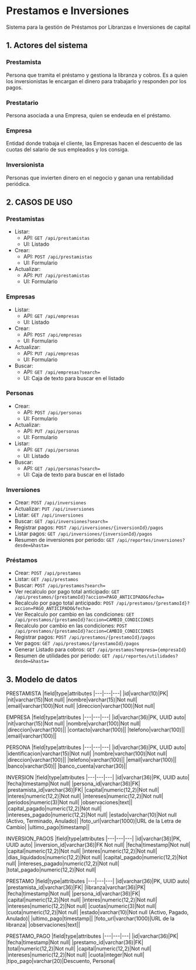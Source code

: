 # Prestamos e Inversiones
Sistema para la gestión de Préstamos por Libranzas e Inversiones de capital

## 1. Actores del sistema

### Prestamista 
Persona que tramita el préstamo y gestiona la libranza y cobros.
Es a quien los inversionistas le encargan el dinero para trabajarlo y responden por los pagos.
### Prestatario
Persona asociada a una Empresa, quien se endeuda en el préstamo.
### Empresa
Entidad donde trabaja el cliente, las Empresas hacen el descuento de las cuotas del salario de sus empleados y los consiga.
### Inversionista
Personas que invierten dinero en el negocio y ganan una rentabilidad periódica.

## 2. CASOS DE USO

### Prestamistas
- Listar: 
  - API: ``GET /api/prestamistas``
  - UI: Listado 
- Crear: 
  - API: ``POST /api/prestamistas``
  - UI: Formulario 
- Actualizar: 
  - API: ``PUT /api/prestamistas``
  - UI: Formulario 
### Empresas
- Listar: 
  - API: ``GET /api/empresas``
  - UI: Listado 
- Crear: 
  - API: ``POST /api/empresas``
  - UI: Formulario
- Actualizar: 
  - API: ``PUT /api/empresas``
  - UI: Formulario
- Buscar: 
  - API: ``GET /api/empresas?search=``
  - UI: Caja de texto para buscar en el listado
### Personas
- Crear: 
  - API: ``POST /api/personas``
  - UI: Formulario  
- Actualizar: 
  - API: ``PUT /api/personas``
  - UI: Formulario  
- Listar: 
  - API: ``GET /api/personas``
  - UI: Listado
- Buscar: 
  - API: ``GET /api/personas?search=``
  - UI: Caja de texto para buscar en el listado
### Inversiones
- Crear: ``POST /api/inversiones`` 
- Actualizar: ``PUT /api/inversiones``
- Listar: ``GET /api/inversiones``
- Buscar: ``GET /api/inversiones?search=``
- Registrar pagos: ``POST /api/inversiones/{inversionId}/pagos``
- Listar pagos: ``GET /api/inversiones/{inversionId}/pagos``
- Resumen de inversiones por periodo: ``GET /api/reportes/inversiones?desde=&hasta=`` 

### Préstamos
- Crear: ``POST /api/prestamos`` 
- Listar: ``GET /api/prestamos`` 
- Buscar: ``POST /api/prestamos?search=`` 
- Ver recalculo por pago total anticipado: ``GET /api/prestamos/{prestamoId}?accion=PAGO_ANTICIPADO&fecha=`` 
- Recalculo por pago total anticipado: ``POST /api/prestamos/{prestamoId}?accion=PAGO_ANTICIPADO&fecha=`` 
- Ver Recalculo por cambio en las condiciones: ``GET /api/prestamos/{prestamoId}?accion=CAMBIO_CONDICIONES`` 
- Recalculo por cambio en las condiciones: ``POST /api/prestamos/{prestamoId}?accion=CAMBIO_CONDICIONES`` 
- Registrar pagos: ``POST /api/prestamos/{prestamoId}/pagos``
- Ver pagos: ``GET /api/prestamos/{prestamoId}/pagos`` 
- Generar Listado para cobros: ``GET /api/prestamos?empresa={empresaId}``
- Resumen de utilidades por periodo: ``GET /api/reportes/utilidades?desde=&hasta=`` 

## 3. Modelo de datos
PRESTAMISTA
|field|type|attributes
|---|---|---|
|id|varchar(10)|PK|
|nit|varchar(15)|Not null|
|nombre|varchar(15)|Not null|
|email|varchar(100)|Not null|
|direccion|varchar(100)|Not null|

EMPRESA
|field|type|attributes
|---|---|---|
|id|varchar(36)|PK, UUID auto|
|nit|varchar(15)|Not null|
|nombre|varchar(100)|Not null|
|direccion|varchar(100)||
|contacto|varchar(100)||
|telefono|varchar(100)||
|email|varchar(100)||

PERSONA
|field|type|attributes
|---|---|---|
|id|varchar(36)|PK, UUID auto|
|identificacion|varchar(15)|Not null|
|nombre|varchar(100)|Not null|
|direccion|varchar(100)||
|telefono|varchar(100)||
|email|varchar(100)||
|banco|varchar(50)||
|banco_cuenta|varchar(30)||

INVERSION
|field|type|attributes
|---|---|---|
|id|varchar(36)|PK, UUID auto|
|fecha|timestamp|Not null|
|persona_id|varchar(36)|FK|
|prestamista_id|varchar(36)|FK|
|capital|numeric(12,2)|Not null|
|interes|numeric(12,2)|Not null|
|intereses|numeric(12,2)|Not null|
|periodos|numeric(3)|Not null|
|observaciones|text||
|capital_pagado|numeric(12,2)|Not null|
|intereses_pagado|numeric(12,2)|Not null|
|estado|varchar(10)|Not null (Activo, Terminado, Anulado)|
|foto_url|varchar(1000)|URL de la Letra de Cambio|
|ultimo_pago|timestamp||

INVERSION_PAGOS
|field|type|attributes
|---|---|---|
|id|varchar(36)|PK, UUID auto|
|inversion_id|varchar(36)|FK Not null|
|fecha|timestamp|Not null|
|capital|numeric(12,2)|Not null|
|interes|numeric(12,2)|Not null|
|dias_liquidados|numeric(12,2)|Not null|
|capital_pagado|numeric(12,2)|Not null|
|intereses_pagado|numeric(12,2)|Not null|
|total_pagado|numeric(12,2)|Not null|

PRESTAMO
|field|type|attributes
|---|---|---|
|id|varchar(36)|PK, UUID auto|
|prestamista_id|varchar(36)|FK|
|libranza|varchar(36)|PK|
|fecha|timestamp|Not null|
|persona_id|varchar(36)|FK|
|capital|numeric(12,2)|Not null|
|interes|numeric(12,2)|Not null|
|intereses|numeric(12,2)|Not null|
|cuotas|numeric(3)|Not null|
|cuota|numeric(12,2)|Not null|
|estado|varchar(10)|Not null (Activo, Pagado, Anulado)|
|ultimo_pago|timestamp||
|foto_url|varchar(1000)|URL de la libranza|
|observaciones|text||

PRESTAMO_PAGO
|field|type|attributes
|---|---|---|
|id|varchar(36)|PK|
|fecha|timestamp|Not null|
|prestamo_id|varchar(36)|FK|
|total|numeric(12,2)|Not null|
|capital|numeric(12,2)|Not null|
|intereses|numeric(12,2)|Not null|
|cuota|integer|Not null|
|tipo_pago|varchar(20)|Descuento, Personal|

